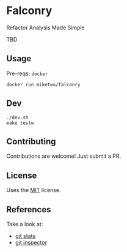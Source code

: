 # Falconry

Refactor Analysis Made Simple

TBD

## Usage

Pre-reqs: `docker`

```
docker run miketwo/falconry
```

## Dev
```
./dev.sh
make testw
```

## Contributing

Contributions are welcome! Just submit a PR.

## License

Uses the [MIT](http://opensource.org/licenses/MIT) license.


## References

Take a look at:
- [git stats](https://github.com/evilsocket/gitstats)
- [git inspector](https://github.com/ejwa/gitinspector)
